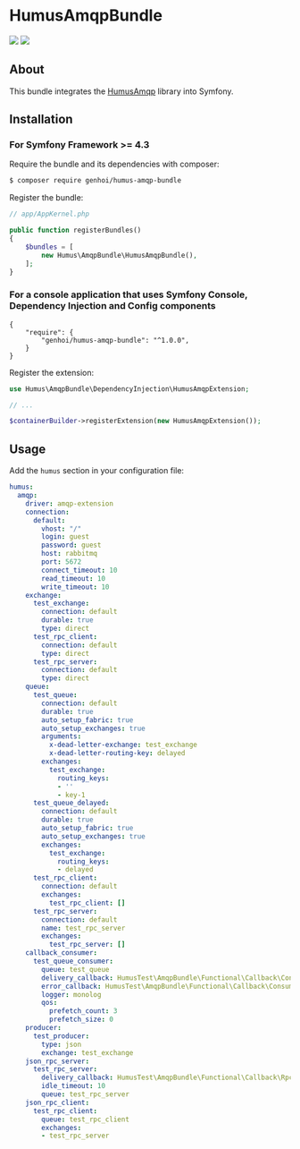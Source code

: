 #  HumusAmqpBundle #

![](https://github.com/genhoi/HumusAmqpBundle/workflows/CI/badge.svg?branch=master)
![](https://codecov.io/gh/genhoi/HumusAmqpBundle/branch/master/graphs/badge.svg?branch=master)

## About ##

This bundle integrates the [HumusAmqp](https://github.com/prolic/HumusAmqp) library into Symfony.

## Installation ##

### For Symfony Framework >= 4.3 ###

Require the bundle and its dependencies with composer:

```bash
$ composer require genhoi/humus-amqp-bundle
```

Register the bundle:

```php
// app/AppKernel.php

public function registerBundles()
{
    $bundles = [
        new Humus\AmqpBundle\HumusAmqpBundle(),
    ];
}
```

### For a console application that uses Symfony Console, Dependency Injection and Config components ###

```
{
    "require": {
        "genhoi/humus-amqp-bundle": "^1.0.0",
    }
}
```

Register the extension:

```php
use Humus\AmqpBundle\DependencyInjection\HumusAmqpExtension;

// ...

$containerBuilder->registerExtension(new HumusAmqpExtension());
```

## Usage ##

Add the `humus` section in your configuration file:

```yaml
humus:
  amqp:
    driver: amqp-extension
    connection:
      default:
        vhost: "/"
        login: guest
        password: guest
        host: rabbitmq
        port: 5672
        connect_timeout: 10
        read_timeout: 10
        write_timeout: 10
    exchange:
      test_exchange:
        connection: default
        durable: true
        type: direct
      test_rpc_client:
        connection: default
        type: direct
      test_rpc_server:
        connection: default
        type: direct
    queue:
      test_queue:
        connection: default
        durable: true
        auto_setup_fabric: true
        auto_setup_exchanges: true
        arguments:
          x-dead-letter-exchange: test_exchange
          x-dead-letter-routing-key: delayed
        exchanges:
          test_exchange:
            routing_keys:
            - ''
            - key-1
      test_queue_delayed:
        connection: default
        durable: true
        auto_setup_fabric: true
        auto_setup_exchanges: true
        exchanges:
          test_exchange:
            routing_keys:
            - delayed
      test_rpc_client:
        connection: default
        exchanges:
          test_rpc_client: []
      test_rpc_server:
        connection: default
        name: test_rpc_server
        exchanges:
          test_rpc_server: []
    callback_consumer:
      test_queue_consumer:
        queue: test_queue
        delivery_callback: HumusTest\AmqpBundle\Functional\Callback\ConsumerDeliveryCallback
        error_callback: HumusTest\AmqpBundle\Functional\Callback\ConsumerErrorCallback
        logger: monolog
        qos:
          prefetch_count: 3
          prefetch_size: 0
    producer:
      test_producer:
        type: json
        exchange: test_exchange
    json_rpc_server:
      test_rpc_server:
        delivery_callback: HumusTest\AmqpBundle\Functional\Callback\RpcDeliveryCallback
        idle_timeout: 10
        queue: test_rpc_server
    json_rpc_client:
      test_rpc_client:
        queue: test_rpc_client
        exchanges:
        - test_rpc_server
```